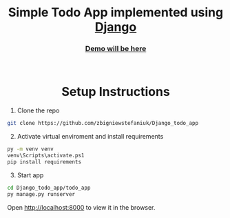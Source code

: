 <br />
<h1 align="center">Simple Todo App implemented using <a href="https://www.djangoproject.com/">Django</a></h1>


<h3 align="center"><a href="#">Demo will be here</a></h3>
<br />
<h1 align="center">Setup Instructions</h1>

1. Clone the repo

```sh
git clone https://github.com/zbigniewstefaniuk/Django_todo_app
```

2. Activate virtual enviroment and install requirements

```sh
py -m venv venv
venv\Scripts\activate.ps1
pip install requirements
```

3. Start app

```sh
cd Django_todo_app/todo_app
py manage.py runserver
```

Open [http://localhost:8000](http://localhost:8000) to view it in the browser.

